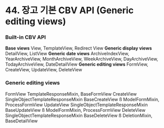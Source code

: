 # 44. 장고 기본 CBV API (Generic editing views)

### Built-in CBV API
**Base views**
View, TemplateView, Redirect View
**Generic display views**
DetailView, ListView
**Generic date views**
ArchiveIndexView, YearArchiveView, MonthArchiveView, WeekArchiveView, DayArchiveView, TodayArchiveView,
DateDetailView
**Generic editing views**
FormView, CreateView, UpdateView, DeleteView



### Generic editing views
FormView
TemplateResponseMixin, BaseFormView
CreateView
SingleObjectTemplateResponseMixin
BaseCreateView ß ModelFormMixin, ProcessFormView
UpdateView
SingleObjectTemplateResponseMixin
BaseUpdateView ß ModelFormMixin, ProcessFormView
DeleteView
SingleObjectTemplateResponseMixin
BaseDeleteView ß DeletionMixin, BaseDetailView